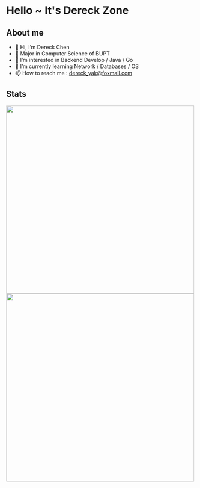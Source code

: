 # Hello ~ It's Dereck Zone

## About me

- 👋 Hi, I’m Dereck Chen
- :school: Major in Computer Science of BUPT
- 👀 I’m interested in Backend Develop / Java / Go
- 🌱 I’m currently learning Network / Databases / OS
- 📫 How to reach me : dereck_yak@foxmail.com



## Stats


<img align="left" src="https://github-readme-stats.vercel.app/api?username=derecknowayback&count_private=true&show_icons=true&theme=radical" width='500"' />


<img align="center" src="https://github-readme-stats.vercel.app/api/top-langs/?username=derecknowayback&layout=compact" width='500"' />


<!---
derecknowayback/derecknowayback is a ✨ special ✨ repository because its `README.md` (this file) appears on your GitHub profile.
You can click the Preview link to take a look at your changes.
--->
